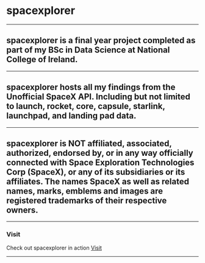 

# spacexplorer

* * *

## spacexplorer is a final year project completed as part of my BSc in Data Science at National College of Ireland.

* * *

## spacexplorer hosts all my findings from the Unofficial SpaceX API. Including but not limited to launch, rocket, core, capsule, starlink, launchpad, and landing pad data.

* * *

## spacexplorer is NOT affiliated, associated, authorized, endorsed by, or in any way officially connected with Space Exploration Technologies Corp (SpaceX), or any of its subsidiaries or its affiliates. The names SpaceX as well as related names, marks, emblems and images are registered trademarks of their respective owners.


* * *

### Visit

Check out spacexplorer in action [Visit](https://spacexplorer.info/)

* * *
